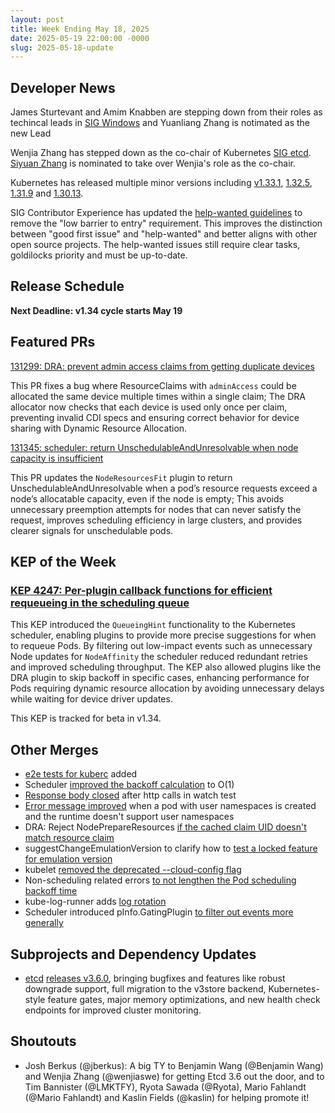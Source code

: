 ```yaml
---
layout: post
title: Week Ending May 18, 2025
date: 2025-05-19 22:00:00 -0000
slug: 2025-05-18-update
---
```


## Developer News

James Sturtevant and Amim Knabben are stepping down from their roles as techincal leads in [SIG Windows](https://github.com/kubernetes/community/tree/master/sig-windows) and Yuanliang Zhang is notimated as the new Lead

Wenjia Zhang has stepped down as the co-chair of Kubernetes [SIG etcd](https://github.com/kubernetes/community/blob/master/sig-etcd/README.md). [Siyuan Zhang](https://github.com/siyuanfoundation) is nominated to take over Wenjia's role as the co-chair.

Kubernetes has released multiple minor versions including [v1.33.1](https://github.com/kubernetes/kubernetes/blob/master/CHANGELOG/CHANGELOG-1.33.md), [1.32.5](https://github.com/kubernetes/kubernetes/blob/master/CHANGELOG/CHANGELOG-1.32.md), [1.31.9](https://github.com/kubernetes/kubernetes/blob/master/CHANGELOG/CHANGELOG-1.31.md) and [1.30.13](https://github.com/kubernetes/kubernetes/blob/master/CHANGELOG/CHANGELOG-1.30.md).

SIG Contributor Experience has updated the [help-wanted guidelines](https://github.com/kubernetes/community/pull/8447) to remove the "low barrier to entry" requirement. This improves the distinction between "good first issue" and "help-wanted" and better aligns with other open source projects. The help-wanted issues still require clear tasks, goldilocks priority and must be up-to-date.


## Release Schedule

**Next Deadline: v1.34 cycle starts May 19**


## Featured PRs
[131299: DRA: prevent admin access claims from getting duplicate devices](https://github.com/kubernetes/kubernetes/pull/131299)

This PR fixes a bug where ResourceClaims with `adminAccess` could be allocated the same device multiple times within a single claim; The DRA allocator now checks that each device is used only once per claim, preventing invalid CDI specs and ensuring correct behavior for device sharing with Dynamic Resource Allocation.


[131345: scheduler: return UnschedulableAndUnresolvable when node capacity is insufficient](https://github.com/kubernetes/kubernetes/pull/131345)

This PR updates the `NodeResourcesFit` plugin to return UnschedulableAndUnresolvable when a pod’s resource requests exceed a node’s allocatable capacity, even if the node is empty; This avoids unnecessary preemption attempts for nodes that can never satisfy the request, improves scheduling efficiency in large clusters, and provides clearer signals for unschedulable pods.

## KEP of the Week
### [KEP 4247: Per-plugin callback functions for efficient requeueing in the scheduling queue](https://github.com/kubernetes/enhancements/blob/master/keps/sig-scheduling/4247-queueinghint/README.md)

This KEP introduced the `QueueingHint` functionality to the Kubernetes scheduler, enabling plugins to provide more precise suggestions for when to requeue Pods. By filtering out low-impact events such as unnecessary Node updates for `NodeAffinity` the scheduler reduced redundant retries and improved scheduling throughput. The KEP also allowed plugins like the DRA plugin to skip backoff in specific cases, enhancing performance for Pods requiring dynamic resource allocation by avoiding unnecessary delays while waiting for device driver updates.

This KEP is tracked for beta in v1.34.

## Other Merges

* [e2e tests for kuberc](https://github.com/kubernetes/kubernetes/pull/131757) added
* Scheduler [improved the backoff calculation](https://github.com/kubernetes/kubernetes/pull/131714) to O(1)
* [Response body closed](https://github.com/kubernetes/kubernetes/pull/131706) after http calls in watch test
* [Error message improved](https://github.com/kubernetes/kubernetes/pull/131623) when a pod with user namespaces is created and the runtime doesn't support user namespaces
* DRA: Reject NodePrepareResources [if the cached claim UID doesn't match resource claim](https://github.com/kubernetes/kubernetes/pull/131617)
* suggestChangeEmulationVersion to clarify how to [test a locked feature for emulation version](https://github.com/kubernetes/kubernetes/pull/131166)
* kubelet [removed the deprecated --cloud-config flag](https://github.com/kubernetes/kubernetes/pull/130161)
* Non-scheduling related errors [to not lengthen the Pod scheduling backoff time](https://github.com/kubernetes/kubernetes/pull/128748)
* kube-log-runner adds [log rotation](https://github.com/kubernetes/kubernetes/pull/127667)
* Scheduler introduced pInfo.GatingPlugin [to filter out events more generally](https://github.com/kubernetes/kubernetes/pull/127180/files)

## Subprojects and Dependency Updates

* [etcd](https://github.com/etcd-io/etcd) [releases v3.6.0](https://github.com/etcd-io/etcd/releases/tag/v3.6.0), bringing bugfixes and features like robust downgrade support, full migration to the v3store backend, Kubernetes-style feature gates, major memory optimizations, and new health check endpoints for improved cluster monitoring.

## Shoutouts

* Josh Berkus (@jberkus): A big TY to Benjamin Wang (@Benjamin Wang) and Wenjia Zhang (@wenjiaswe) for getting Etcd 3.6 out the door, and to Tim Bannister (@LMKTFY), Ryota Sawada (@Ryota), Mario Fahlandt (@Mario Fahlandt) and Kaslin Fields (@kaslin) for helping promote it!
